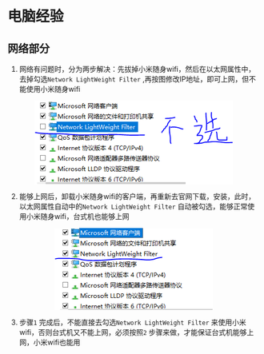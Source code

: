 # 电脑经验
## 网络部分
1. 网络有问题时，分为两步解决：先拔掉小米随身wifi，然后在以太网属性中，去掉勾选`Network LightWeight Filter` ,再按图修改IP地址，即可上网，但不能使用小米随身wifi
<div  align="center">    
<img src="net_2.PNG" alt="图片名称" align=center />
</div>

2. 能够上网后，卸载小米随身wifi的客户端，再重新去官网下载，安装，此时，以太网属性自动中的`Network LightWeight Filter` 自动被勾选，能够正常使用小米随身wifi，台式机也能够上网
<div  align="center">    
<img src="net_1.PNG" alt="图片名称" align=center />
</div>

3. 步骤`1` 完成后，不能直接去勾选`Network LightWeight Filter` 来使用小米wifi，否则台式机又不能上网，必须按照`2` 步骤来做，才能保证台式机能够上网，小米wifi也能用